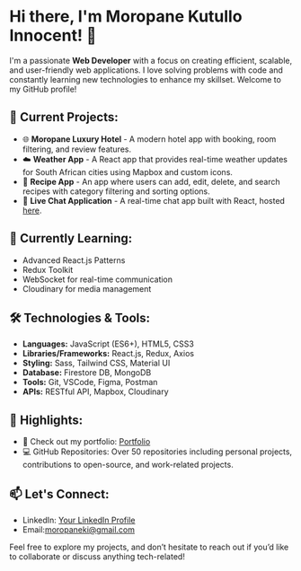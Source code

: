 # Hi there, I'm Moropane Kutullo Innocent! 👋

I'm a passionate **Web Developer** with a focus on creating efficient, scalable, and user-friendly web applications. I love solving problems with code and constantly learning new technologies to enhance my skillset. Welcome to my GitHub profile!

## 🔭 Current Projects:
- 🌐 **Moropane Luxury Hotel** - A modern hotel app with booking, room filtering, and review features.
- ☁️ **Weather App** - A React app that provides real-time weather updates for South African cities using Mapbox and custom icons.
- 🍳 **Recipe App** - An app where users can add, edit, delete, and search recipes with category filtering and sorting options.
- 💬 **Live Chat Application** - A real-time chat app built with React, hosted [here](https://live-chat-7fe88.web.app/).

## 🌱 Currently Learning:
- Advanced React.js Patterns
- Redux Toolkit
- WebSocket for real-time communication
- Cloudinary for media management

## 🛠️ Technologies & Tools:
- **Languages:** JavaScript (ES6+), HTML5, CSS3
- **Libraries/Frameworks:** React.js, Redux, Axios
- **Styling:** Sass, Tailwind CSS, Material UI
- **Database:** Firestore DB, MongoDB
- **Tools:** Git, VSCode, Figma, Postman
- **APIs:** RESTful API, Mapbox, Cloudinary

## 🚀 Highlights:
- 🔗 Check out my portfolio: [Portfolio](https://ikcracker.github.io/potfolio/)
- 💻 GitHub Repositories: Over 50 repositories including personal projects, contributions to open-source, and work-related projects.

## 📫 Let's Connect:
- LinkedIn: [Your LinkedIn Profile](https://www.linkedin.com/in/kutullo-innocent-moropane-b65495319?utm_source=share&utm_campaign=share_via&utm_content=profile&utm_medium=android_app)
- Email:moropaneki@gmail.com

Feel free to explore my projects, and don’t hesitate to reach out if you’d like to collaborate or discuss anything tech-related!
